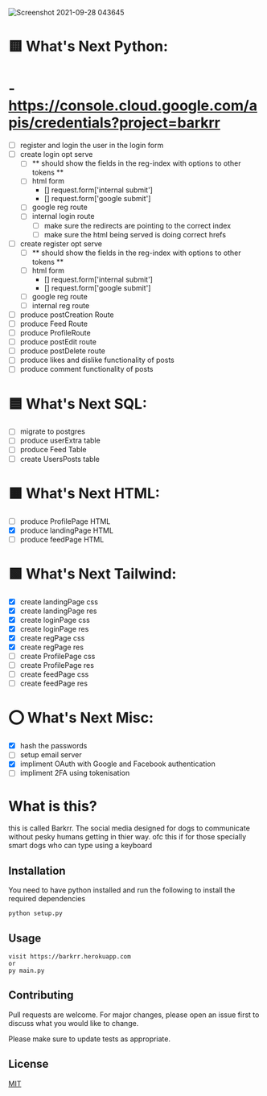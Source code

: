 ![Screenshot 2021-09-28 043645](https://user-images.githubusercontent.com/36351054/134966132-12a8d4dd-ab07-4a44-8a15-78a45afec507.png)

# 🟨 What's Next __Python__:
  
  # - https://console.cloud.google.com/apis/credentials?project=barkrr

  - [ ] register and login the user in the login form
  - [ ] create login opt serve
      - [ ] ** should show the fields in the reg-index with options to other tokens **
      - [ ] html form
        - [] request.form['internal submit'] 
        - [] request.form['google submit']
    - [ ] google reg route
    - [ ] internal login route
      - [ ] make sure the redirects are pointing to the correct index
      - [ ] make sure the html being served is doing correct hrefs

  - [ ] create register opt serve
      - [ ] ** should show the fields in the reg-index with options to other tokens **
      - [ ] html form
        - [] request.form['internal submit'] 
        - [] request.form['google submit']
    - [ ] google reg route
    - [ ] internal reg route

  - [ ] produce postCreation Route
  - [ ] produce Feed Route
  - [ ] produce ProfileRoute
  - [ ] produce postEdit route
  - [ ] produce postDelete route
  - [ ] produce likes and dislike functionality of posts
  - [ ] produce comment functionality of posts

# 🟦 What's Next __SQL__:
  - [ ]  migrate to postgres 
  - [ ]  produce userExtra table
  - [ ]  produce Feed Table
  - [ ]  create UsersPosts table

# 🟧 What's Next __HTML__:

  - [ ] produce ProfilePage HTML
  - [x] produce landingPage HTML
  - [ ] produce feedPage HTML

# 🟩 What's Next __Tailwind__:
  - [x] create landingPage css
  - [x] create landingPage res
  - [x] create loginPage css
  - [x] create loginPage res
  - [x] create regPage css
  - [x] create regPage res
  - [ ] create ProfilePage css
  - [ ] create ProfilePage res
  - [ ] create feedPage css
  - [ ] create feedPage res

# ⭕ What's Next __Misc__:
  - [x] hash the passwords
  - [ ] setup email server
  - [x] impliment OAuth with Google and Facebook authentication
  - [ ] impliment 2FA using tokenisation

# What is this?

this is called Barkrr. The social media designed for dogs to communicate without pesky humans getting in thier way. ofc this if for those specially smart dogs who can type using a keyboard

## Installation

You need to have python installed and run the following to install the required dependencies

```batch
python setup.py
```

## Usage

```batch
visit https://barkrr.herokuapp.com
or 
py main.py
```

## Contributing
Pull requests are welcome. For major changes, please open an issue first to discuss what you would like to change.

Please make sure to update tests as appropriate.

## License
[MIT](https://choosealicense.com/licenses/mit/)
